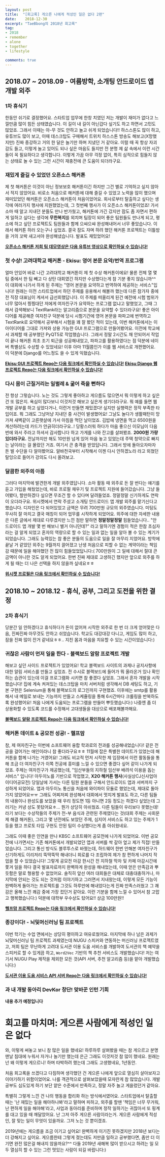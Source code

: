 ```yaml
---
layout: post
title:  "[회고록] 게으른 나에게 적성인 일은 없다 2편"
date:    2018-12-30
excerpt: "TaeBbong의 2018년 회고록"
tag:
- 2018
- remember
- alone
- together
- lifestyle

comments: true
---
```


## 2018.07 ~ 2018.09 - 여름방학, 소개팅 안드로이드 앱 개발 외주
### 1차 휴식기
한동안 쉬기로 결정했어요. 스타트업 업무에 한창 치였던 저는 개발이 재미가 없다고 느낄만큼 많이 힘든 상태였습니다. 이 길이 내 길이 아닌갑다 싶기도 하고 하면서 고민도 많았죠. 그래서 이때는 아-무 것도 안하고 놀고 쉬게 되었습니다!! 하스스톤도 많이 하고, 유튜브도 많이 보고, 이때 데스크탑도 구매해서 트위치 하스스톤 방송도 해보고(X망했지만) 진짜 종강하고 거의 한 달은 놀기만 하며 지냈던 거 같아요. 이럴 때 꼭 항상 자괴감도 들고, 이렇게 놀고 있어도 되나 싶은 마음도 들지만 전 분명 제 삶 속에서 이런 시간들이 꼭 필요하다고 생각합니다. 이렇게 가끔 아무 걱정 없이, 특히 심적으로 힘들지 않는 상태로 놀 수 있는 그런 시간이 재충전에 큰 도움이 되더라구요.

### 재밌게 즐길 수 있었던 오픈소스 해커톤
제 첫 해커톤은 이것이 아닌 정보보호 해커톤이긴 하지만 그건 별로 기억하고 싶지 않아서 적지 않았어요. 비로소 처음으로 해커톤에 대해 즐길 수 있었고 노력을 많이 했으며 재미있었던 해커톤은 오픈소스 해커톤이 처음이었어요. 회사로부터 탈출하고 싶다는 생각에 여러가지 행사에 지원했었는데, 그 첫번째 행사가 이 오픈소스 해커톤이었죠! 가서 소마 때 알고 지내던 분들도 만나 반가웠고, 해커톤에 가긴 갔지만 잠도 좀 자면서 편하게 일하고 싶다는 생각에 **무한복지**를 외치며 팀장이 되어 좋은 팀원들도 만나게 되고, 평소에 하고 싶던 프로젝트도 팀원들과 함께 으쌰으쌰 완성해내어서 너무 좋았습니다. 이래서 해커톤 하러 오는구나 싶었죠. 결국 잠도 자며 하려 했던 해커톤 프로젝트는 이틀밤을 거의 꼬박 새고서야 완성해냈습니다. 발표도 재밌었어요!

[**오픈소스 해커톤 저희 팀 데모영상은 다음 유튜브 영상으로 확인하실 수 있습니다!**](https://www.youtube.com/watch?v=RT89d3CBbhc)

### 첫 수상! 고려대학교 해커톤 - Ekisu: 영어 본문 요약/번역 프로그램
얼마 안있어 바로 나간 고려대학교 해커톤이 제 첫 수상 해커톤이에요! 물론 전체 열 몇 팀 중에서 한 팀 빼고 다 상탄 대회였긴 하지만 수상했다는게 참 기분 좋지 않습니까^^ 이 대회에 나가서 하게 된 주제는 "영어 본문을 요약하고 번역하여 제공하는 서비스"입니다! 원래는 이전 스타트업에서 하던 주제를 응용해서 해볼까 했는데 다른 참가자 중에 전 직장 대표님이 계셔서 급선회했답니다. 이 주제를 떠올리게 된건 예전에 시험 범위가 너무 많아서 찡찡대던 저에게 여자친구가 요약하는 프로그램 없냐고 말했었고, 그때 그래서 검색해보니 TextRank라는 알고리즘으로 본문을 요약할 수 있더라구요! 좋은 아이디어를 제공해준 여자친구 덕분에 당시 시험기간에 영어 본문을 파파고에 번역하고 TextRank로 요약해서 공부해서 시험을 꽤 잘 봤던 적이 있는데, 이번 해커톤에서는 이 아이디어를 그대로 가져와 상용 가능한 GUI 프로그램으로 만들어봤어요. 이전에 학교에서 과제할 때 공부했던 PyQT5로 작업했습니다. 그래서 정말 2시간도 채 안되어서 작업이 끝나 해커톤 최초 조기 퇴근을 성공해내었고, 파파고를 활용하였다는 점 덕분에 네이버 특별상도 수상할 수 있었네요! 이후 아마 11월쯤인가 이를 웹 서비스로 개편했어요. 이 덕분에 Django를 어느정도 쓸 수 있게 익혔습니다. 

[**Ekisu GUI 프로젝트 Repo는 다음 링크에서 확인하실 수 있습니다!**](https://github.com/TaeBbong/Ekisu-PyQT5)
[**Ekisu Django 웹 프로젝트 Repo는 다음 링크에서 확인하실 수 있습니다!**](https://github.com/TaeBbong/Ekisu-Web)

### 다시 몸이 근질거리는 일벌레 & 굶어 죽을 뻔하다
전 항상 그렇습니다. 노는 것도 그렇게 좋아하고 게으름도 많으면서 뭐 이렇게 하고 싶은 건 또 많은지. 욕심이 많다보니 이것저것 해보고 싶은게 생기더라구요. 뭐 예를 들면 웹 개발 공부를 하고 싶었다거나, 이런거 만들면 재밌겠다! 싶지만 실행력은 정작 부족한 타입이죠. 뭐 그래도 그냥저냥 지내던 중 사건이 발생했어요! 그날도 놀다가 생활패턴이 망가져 새벽같이 고른햇살에 가서 아침을 먹던 날이었죠. 김밥에 냉면을 먹고 6500원을 계산하려는데 카드가 안긁히더라구요..! 당황스러워 하다가 마음 좋으신 이모님이 다음번에 와서 주라고 하셔서 감사합니다 하고 가게를 나와 잔고를 살펴봤죠. **2000원 가량 있더라구요.** 전날까지만 해도 10만원 넘게 있어 마음 놓고 있었는데 주택 청약으로 빠지는 날이라는 걸 몰랐던 거죠. 여기서 큰 충격을 받았답니다. 그래서 방에 돌아오자마자 돈 벌 수단을 다 알아봤어요. 알바천국부터 시작해서 이젠 다시 안하겠노라 라고 외쳤던 탈잉으로 들어가 강의도 다시 올려보고. 

### 달콤한 외주의 아픔
그러다 마지막에 발견한게 개발 외주였답니다. 소마 활동 때 외주로 돈 잘 번다는 얘기를 듣고 가입을 해뒀었는데, 바로 프로필 채우기 및 프로젝트 지원에 들어갔습니다. 그냥 들어봤다, 할만하겠다 싶으면 무조건 할 수 있다며 달려들었죠. 정말정말 신기하게도 연락이 오더라구요. 위시켓에서 연락 주셨고 소개팅 안드로이드 앱 개발 외주를 맡기신다고 했습니다. 디자인은 다 되어있었고 금액은 무려 700만원 규모의 외주였습니다. 미팅도 무사히 잘 마치고 결국 매칭이 되어 업무를 시작하게 되었어요. 외주에 대한 자세한 내용은 다른 글에서 제대로 다루겠지만 느낀 점만 말하면 **정말정말정말** 힘들었습니다.. "안드로이드 앱 개발 몇 번 해보니 별거 아니던데?" 라고 말하기엔 경험이 적은 한참 초심자라는 걸 알게 되었고 혼자의 역량으로 할 수 있는 일과 없는 일을 알아 볼 수 있는 계기가 되었습니다. 그래도 능력있는 참 좋은 분들의 도움으로 일을 잘 마무리 지었어요. 방학에 끝날 거 같았던 외주는 9월까지 끌어졌고 난생 처음으로 피할 수 없는 계약이라는 책임감 때문에 일을 해야했던 전 많이 힘들었었답니다:( 700만원이 그 일에 대해서 절대 큰 금액이 아니란 것도 알게 되었어요. 한번 진짜 제대로 고생하긴 했지만 앞으로 외주를 하게 될 때는 더 나은 선택을 하지 않을까 싶네요ㅎㅎ

[**위시켓 프로필은 다음 링크에서 확인하실 수 있습니다!**](https://www.wishket.com/partners/p/mok05289)

## 2018.10 ~ 2018.12 - 휴식, 공부, 그리고 도전을 위한 결정
### 2차 휴식기
당분간 일 안하겠다고 휴식하다가 돈이 없어져 시작한 외주로 한 번 더 크게 얻어맞은 다음, 진짜진짜 아무것도 안하고 쉬었습니다. 학교도 대강대강 다니고, 게임도 많이 하고, 잠을 진짜 많이 잔거 같네요ㅎㅎ.. 지친 몸과 마음을 치유할 수 있는 시간이었습니다:)

### 귀찮은 사람이 먼저 일을 한다 - 블랙보드 알람 프로젝트 개발
해보고 싶던 사이드 프로젝트가 있었어요! 학교 블랙보드 사이트의 과제나 공지사항에 대한 알림 서비스를 만들고 싶었죠. 전 수시로 블랙보드에 들어가 뭐 올라온거 있나 확인하는 습관이 있는데 이걸 프로그램화 시키면 참 좋겠다 싶었죠. 그래서 혼자 개발을 시작했습니다! 집에 계속 켜져있는 데스크탑을 마치 서버처럼 생각해서 DB 세팅도 하고, 기본 구현은 Selenium을 통해 블랙보드의 로그인까지 구현했죠. 이후에는 smtp를 활용해서 내 메일로 보내는 기능까지 만들고 스케쥴링을 통해 6시간마다 크롤링을 반복하도록 완성했어요! 처음 나에게 도움되는 프로그램을 만들어 뿌듯했습니다:) 나중엔 좀 더 상용화할 수 있도록 코드를 수정해서 고대생들을 대상으로 배포해볼까해요.

[**블랙보드 알람 프로젝트 Repo는 다음 링크에서 확인하실 수 있습니다!**](https://github.com/TaeBbong/BlackBoard-Alarm)

### 해커톤 데이트 & 공모전 성공! - 헬프맘
참, 제 여자친구는 이번에 소프트웨어 융합 학과로의 전과를 성공해내었습니다! 같은 전공을 걸어가는 애인이라니 참 좋더라구요ㅎㅎ 11월에 잡은 특별한 데이트가 있었는데 해커톤을 함께 나가는 거였어요! 그래도 비교적 먼저 시작한 제 입장에서 이런 활동들을 통해 조금 더 여자친구가 이쪽 전공에 흥미를 느낄 수 있으면 좋겠다 싶어 같이 나가게 되었죠. 주제는 여자친구가 제공했는데, "임산부들의 지하철 임산부 배려석 이용을 돕는 서비스" 입니다! 아두이노를 기반으로 작업했고, **X2O 해커톤 행사**(사실상CJ신사업아이디어공모전) 당일날에 가서는 다른 팀원 분들을 구해서 안드로이드 앱과 서버까지 구성하게 되었어요. 앱과 아두이노 통신을 처음에 와이파이 모듈로 했었는데, 제대로 돌아가지 않았어요ㅠㅠ 그래도 어찌저찌 완성해서 대회에서 멋지게 발표도 하고, 다른 팀들의 내용이나 완성도를 보았을 때 우리 정도면 1등 아니면 2등 정도는 하겠다 싶었는데 그러기는 커녕 상도 못탔어요ㅎ... 뭔가 상당히 아쉬웠죠. 다른 팀들이 우리보다 못했는데! 라기 보다는 수상작들의 주제가 전-부 음식과 관련된 주제였다는 것(대회 주제는 사회문제 해결 해커톤), 그리고 몇 년전에도 보았던 주제, 심지어 서비스도 하고 있는 주제가 1등을 했고 프로토 타입 구현도 안된 팀이 수상했다는게 좀 아쉬웠네요. 

그래도 이때 좋은 인연을 만나 KBSC 소프트웨어 공모전에 나가게 되었어요. 이번 공모전에 나가면서는 기존 해커톤에서 개발되었던 앱과 서버를 싹 갈아 엎고 제가 직접! 만들었습니다. 그리고 통신 방식도 블루투스로 바꿨는데, 하드웨어 한번 안해본 여자친구가 신기하게도 이리저리 뚝딱뚝딱 해내더니 회로를 다 조립하여 제가 참 편하게 나머지 작업을 할 수 있었습니다! 그렇게 공모전 마감 한시간 전 지하철 막차 및 카페 마감시간에 쫓겨 일을 하다 결국 발표자료까지 완벽하게 완성을 해내었는데, 이때 얻은 만족감과 뿌듯함은 말로 형용할 수 없었어요. 솔직히 앞선 여러 대회들은 대체로 대충대충하거나, 마지막에 안되는 것도 되는 것처럼 이야기하고 그러면서 지내왔는데, 이렇게 모든 기능이 완벽하게 돌아가는 프로젝트를 그것도 하루만에 해내었다는게 진짜 만족스러웠고 그 쾌감은 올해 느낀 쾌감 중에 가장 컸던거 같아요. 이런 기분을 함께 느낄 수 있어서 참 고맙고 행복했습니다:) 덕분에 대학부 우수상도 탔어요!! 상금 100만원!!

[**헬프맘 프로젝트 Repo는 다음 링크에서 확인하실 수 있습니다!**](https://github.com/TaeBbong/HelpMom)

### 종강이다! - 뇌및머신러닝 팀 프로젝트
이번 학기는 수업 면에서는 상당히 평이하고 여유로웠어요. 마지막에 하나 남은 과제가 뇌및머신러닝 팀 프로젝트 과제였는데 NUGU 스피커와 연동하는 머신러닝 프로젝트였고, 저희 팀은 무난하게 고려대 도서관 이용 도움 서비스를 개발하여 도서관의 책 예약을 스피커로 할 수 있게끔 하고, ```Word2Vec``` 기반의 책 추천 서비스도 개발했습니다! 저는 여기서 NUGU Play 제작을 제외한 모든 것(API 서버, 추천 알고리즘 등)을 맡아 개발했습니다:)

[**도서관 이용 도움 서비스 API 서버 Repo는 다음 링크에서 확인하실 수 있습니다!**](https://github.com/TaeBbong/KULB-Helper)

### 과 내 개발 동아리 DevKor 창단! 맞바꾼 인턴 기회
**내용 추가 예정입니다**

# 회고를 마치며: 게으른 사람에게 적성인 일은 없다
와, 이렇게 써놓고 보니 참 많은 일을 했네요! 하루하루 살펴봤을 때는 참 게으르고 분명 맨날 침대에 누워서 자거나 놀기만 했는데 은근 그래도 이것저것 참 많이 했네요. 원래는 넌 왜 이렇게 게으르니! 하며 타박하려 했는데 그래도 고생했네요, 1년동안.

처음 회고록을 쓰겠다고 다짐하며 생각했던 건 게으른 나에게 앞으로 열심히 살아보자고 이야기하기 위함이었어요. 나를 객관적으로 살펴보았을때 모자란게 참 많았습니다. 개발 공부도 심도있게 하기 보단 얕은 수준에서 만족하고, 정말 자주 놀고 게을렀던거 같아요. 

특별히 그렇게 느낀 건 나의 행동을 합리화 하는 방식에서였어요. 스타트업에서 탈출할때는 '난 재밌는 일을 해야하나봐'라고 말하며 피하고, 외주를 할땐 '책임은 너무 무거워, 난 편하게 일을 해야해'라고, 사업과 동아리를 준비하며 정작 일하기는 귀찮아서 또 핑계를 대고 있을 때 깨달았어요. 난 그저 아주 게으른 사람이라는거. 게으른 사람에게 적성인, 잘 맞는 일이 무엇이 있을까요. 그저 노는 것 뿐이겠죠. 

2019년에는 게으름을 조금 이기고 싶어요! 완벽하게 이기진 못하겠지만 2018년 보다는 더 강해지고 싶어요. 게으름한테 그렇게 졌는데도 저만큼 일하고 공부했다면, 좀만 더 이기면 완전 많은걸 해내지 않을까요?^^ 다들 2019년 새해복 많이 받으시고 하려는 일 모두 열심히 할 수 있는 그런 멋있는 사람이 되길 바랍니다:) 